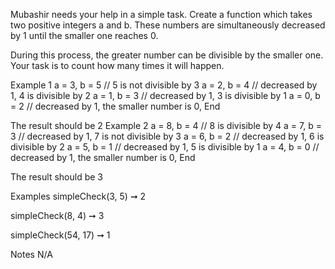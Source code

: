 Mubashir needs your help in a simple task. Create a function which takes two positive integers a and b. These numbers are simultaneously decreased by 1 until the smaller one reaches 0.

During this process, the greater number can be divisible by the smaller one. Your task is to count how many times it will happen.

Example 1
a = 3, b = 5  // 5 is not divisible by 3
a = 2, b = 4  // decreased by 1, 4 is divisible by 2
a = 1, b = 3  // decreased by 1, 3 is divisible by 1
a = 0, b = 2  // decreased by 1, the smaller number is 0, End

The result should be 2
Example 2
a = 8, b = 4  // 8 is divisible by 4
a = 7, b = 3  // decreased by 1, 7 is not divisible by 3
a = 6, b = 2  // decreased by 1, 6 is divisible by 2
a = 5, b = 1  // decreased by 1, 5 is divisible by 1
a = 4, b = 0  // decreased by 1, the smaller number is 0, End

The result should be 3

Examples
simpleCheck(3, 5) ➞ 2

simpleCheck(8, 4) ➞ 3

simpleCheck(54, 17) ➞ 1

Notes
N/A